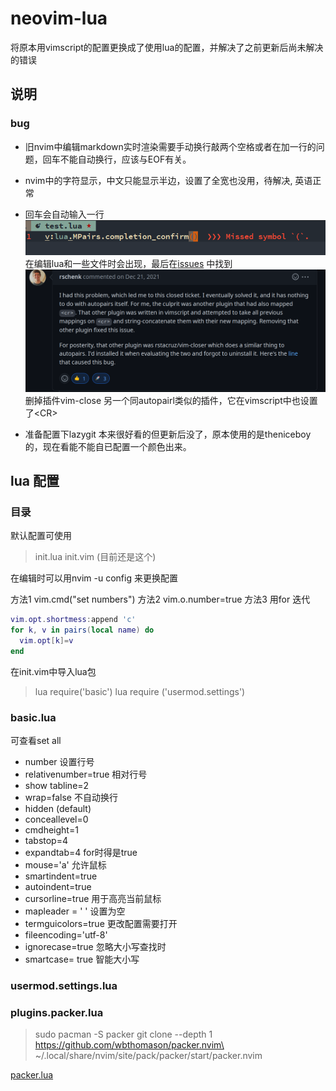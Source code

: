 # neovim-lua
将原本用vimscript的配置更换成了使用lua的配置，并解决了之前更新后尚未解决的错误


## 说明

### bug

- 旧nvim中编辑markdown实时渲染需要手动换行敲两个空格或者在加一行的问题，回车不能自动换行，应该与EOF有关。  
- nvim中的字符显示，中文只能显示半边，设置了全宽也没用，待解决, 英语正常  
- 回车会自动输入一行![bug](pic/autopair-0) 
在编辑lua和一些文件时会出现，最后在[issues](https://github.com/windwp/nvim-autopairs/issues/93) 中找到
![fix](pic/autopair-1) 
删掉插件vim-close 另一个同autopairl类似的插件，它在vimscript中也设置了\<CR> 

- 准备配置下lazygit 本来很好看的但更新后没了，原本使用的是theniceboy的，现在看能不能自已配置一个颜色出来。

## lua 配置

### 目录

默认配置可使用

> init.lua
> init.vim (目前还是这个)


在编辑时可以用nvim -u config 来更换配置

方法1
 vim.cmd("set numbers")
方法2
 vim.o.number=true
方法3
用for 迭代

```lua
vim.opt.shortmess:append 'c'
for k, v in pairs(local name) do
  vim.opt[k]=v
end
```

在init.vim中导入lua包

> lua require('basic')
> lua require ('usermod.settings')




### basic.lua

可查看set all

- number 设置行号
- relativenumber=true 相对行号
- show tabline=2
- wrap=false 不自动换行
- hidden (default)
- conceallevel=0
- cmdheight=1
- tabstop=4
- expandtab=4 for时得是true
- mouse='a' 允许鼠标
- smartindent=true
- autoindent=true
- cursorline=true  用于高亮当前鼠标
- mapleader = ' '  设置为空
- termguicolors=true  更改配置需要打开
- fileencoding='utf-8'
- ignorecase=true 忽略大小写查找时
- smartcase= true 智能大小写


### usermod.settings.lua


### plugins.packer.lua

> sudo pacman -S packer
> git clone --depth 1 https://github.com/wbthomason/packer.nvim\
 ~/.local/share/nvim/site/pack/packer/start/packer.nvim

 [packer.lua](https://github.com/wbthomason/packer.nvim)


